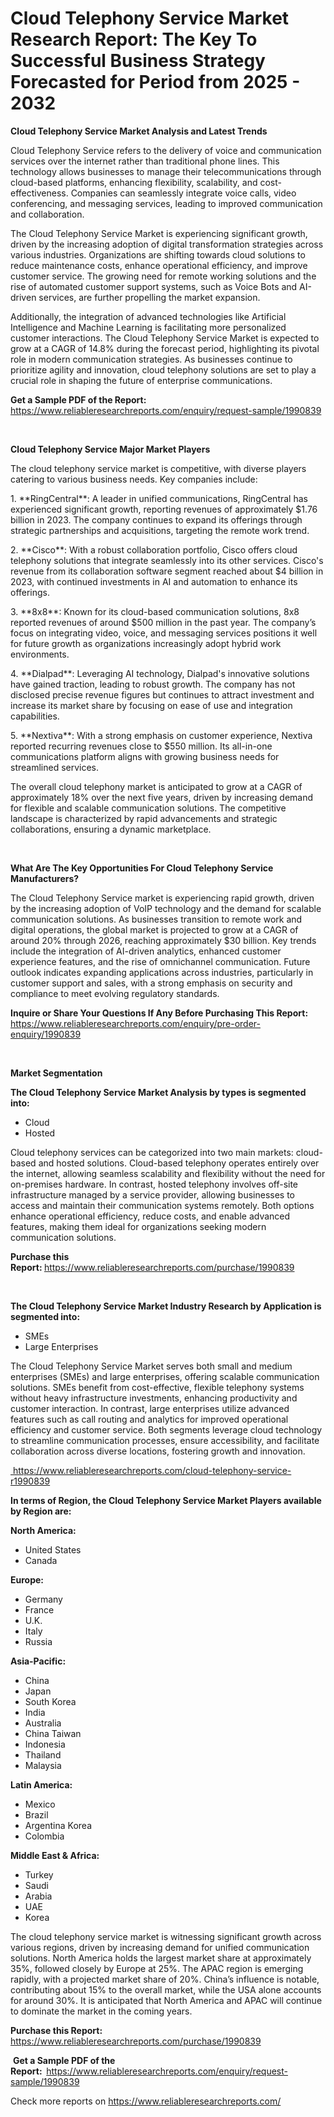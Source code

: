 <p><h1>Cloud Telephony Service Market Research Report: The Key To Successful Business Strategy Forecasted for Period from 2025 - 2032</h1></p><p><strong>Cloud Telephony Service Market Analysis and Latest Trends</strong></p>
<p><p>Cloud Telephony Service refers to the delivery of voice and communication services over the internet rather than traditional phone lines. This technology allows businesses to manage their telecommunications through cloud-based platforms, enhancing flexibility, scalability, and cost-effectiveness. Companies can seamlessly integrate voice calls, video conferencing, and messaging services, leading to improved communication and collaboration.</p><p>The Cloud Telephony Service Market is experiencing significant growth, driven by the increasing adoption of digital transformation strategies across various industries. Organizations are shifting towards cloud solutions to reduce maintenance costs, enhance operational efficiency, and improve customer service. The growing need for remote working solutions and the rise of automated customer support systems, such as Voice Bots and AI-driven services, are further propelling the market expansion.</p><p>Additionally, the integration of advanced technologies like Artificial Intelligence and Machine Learning is facilitating more personalized customer interactions. The Cloud Telephony Service Market is expected to grow at a CAGR of 14.8% during the forecast period, highlighting its pivotal role in modern communication strategies. As businesses continue to prioritize agility and innovation, cloud telephony solutions are set to play a crucial role in shaping the future of enterprise communications.</p></p>
<p><strong>Get a Sample PDF of the Report:&nbsp;</strong> <a href="https://www.reliableresearchreports.com/enquiry/request-sample/1990839?utm_campaign=2960&utm_medium=2&utm_source=Github&utm_content=ia&utm_term=09032025&utm_id=cloud-telephony-service">https://www.reliableresearchreports.com/enquiry/request-sample/1990839</a></p>
<p>&nbsp;</p>
<p><strong>Cloud Telephony Service Major Market Players</strong></p>
<p><p>The cloud telephony service market is competitive, with diverse players catering to various business needs. Key companies include:</p><p>1. **RingCentral**: A leader in unified communications, RingCentral has experienced significant growth, reporting revenues of approximately $1.76 billion in 2023. The company continues to expand its offerings through strategic partnerships and acquisitions, targeting the remote work trend.</p><p>2. **Cisco**: With a robust collaboration portfolio, Cisco offers cloud telephony solutions that integrate seamlessly into its other services. Cisco's revenue from its collaboration software segment reached about $4 billion in 2023, with continued investments in AI and automation to enhance its offerings.</p><p>3. **8x8**: Known for its cloud-based communication solutions, 8x8 reported revenues of around $500 million in the past year. The company’s focus on integrating video, voice, and messaging services positions it well for future growth as organizations increasingly adopt hybrid work environments.</p><p>4. **Dialpad**: Leveraging AI technology, Dialpad's innovative solutions have gained traction, leading to robust growth. The company has not disclosed precise revenue figures but continues to attract investment and increase its market share by focusing on ease of use and integration capabilities.</p><p>5. **Nextiva**: With a strong emphasis on customer experience, Nextiva reported recurring revenues close to $550 million. Its all-in-one communications platform aligns with growing business needs for streamlined services.</p><p>The overall cloud telephony market is anticipated to grow at a CAGR of approximately 18% over the next five years, driven by increasing demand for flexible and scalable communication solutions. The competitive landscape is characterized by rapid advancements and strategic collaborations, ensuring a dynamic marketplace.</p></p>
<p>&nbsp;</p>
<p><strong>What Are The Key Opportunities For Cloud Telephony Service Manufacturers?</strong></p>
<p><p>The Cloud Telephony Service market is experiencing rapid growth, driven by the increasing adoption of VoIP technology and the demand for scalable communication solutions. As businesses transition to remote work and digital operations, the global market is projected to grow at a CAGR of around 20% through 2026, reaching approximately $30 billion. Key trends include the integration of AI-driven analytics, enhanced customer experience features, and the rise of omnichannel communication. Future outlook indicates expanding applications across industries, particularly in customer support and sales, with a strong emphasis on security and compliance to meet evolving regulatory standards.</p></p>
<p><strong>Inquire or Share Your Questions If Any Before Purchasing This Report:</strong> <a href="https://www.reliableresearchreports.com/enquiry/pre-order-enquiry/1990839?utm_campaign=2960&utm_medium=2&utm_source=Github&utm_content=ia&utm_term=09032025&utm_id=cloud-telephony-service">https://www.reliableresearchreports.com/enquiry/pre-order-enquiry/1990839</a></p>
<p>&nbsp;</p>
<p><strong>Market Segmentation</strong></p>
<p><strong>The Cloud Telephony Service Market Analysis by types is segmented into:</strong></p>
<p><ul><li>Cloud</li><li>Hosted</li></ul></p>
<p><p>Cloud telephony services can be categorized into two main markets: cloud-based and hosted solutions. Cloud-based telephony operates entirely over the internet, allowing seamless scalability and flexibility without the need for on-premises hardware. In contrast, hosted telephony involves off-site infrastructure managed by a service provider, allowing businesses to access and maintain their communication systems remotely. Both options enhance operational efficiency, reduce costs, and enable advanced features, making them ideal for organizations seeking modern communication solutions.</p></p>
<p><strong>Purchase this Report:&nbsp;</strong><a href="https://www.reliableresearchreports.com/purchase/1990839?utm_campaign=2960&utm_medium=2&utm_source=Github&utm_content=ia&utm_term=09032025&utm_id=cloud-telephony-service">https://www.reliableresearchreports.com/purchase/1990839</a></p>
<p>&nbsp;</p>
<p><strong>The Cloud Telephony Service Market Industry Research by Application is segmented into:</strong></p>
<p><ul><li>SMEs</li><li>Large Enterprises</li></ul></p>
<p><p>The Cloud Telephony Service Market serves both small and medium enterprises (SMEs) and large enterprises, offering scalable communication solutions. SMEs benefit from cost-effective, flexible telephony systems without heavy infrastructure investments, enhancing productivity and customer interaction. In contrast, large enterprises utilize advanced features such as call routing and analytics for improved operational efficiency and customer service. Both segments leverage cloud technology to streamline communication processes, ensure accessibility, and facilitate collaboration across diverse locations, fostering growth and innovation.</p></p>
<p><a href="https://www.reliableresearchreports.com/cloud-telephony-service-r1990839?utm_campaign=2960&utm_medium=2&utm_source=Github&utm_content=ia&utm_term=09032025&utm_id=cloud-telephony-service">&nbsp;https://www.reliableresearchreports.com/cloud-telephony-service-r1990839</a></p>
<p><strong>In terms of Region, the Cloud Telephony Service Market Players available by Region are:</strong></p>
<p>
    <p> <strong> North America: </strong>
        <ul>
            <li>United States</li>
            <li>Canada</li>
        </ul>
        </p> 
    <p> <strong> Europe: </strong>
        <ul>
            <li>Germany</li>
            <li>France</li>
            <li>U.K.</li>
            <li>Italy</li>
            <li>Russia</li>
        </ul>
        </p> 
    <p> <strong> Asia-Pacific: </strong>
        <ul>
            <li>China</li>
            <li>Japan</li>
            <li>South Korea</li>
            <li>India</li>
            <li>Australia</li>
            <li>China Taiwan</li>
            <li>Indonesia</li>
            <li>Thailand</li>
            <li>Malaysia</li>
        </ul>
        </p> 
    <p> <strong> Latin America: </strong>
        <ul>
            <li>Mexico</li>
            <li>Brazil</li>
            <li>Argentina Korea</li>
            <li>Colombia</li>
        </ul>
        </p> 
    <p> <strong> Middle East & Africa: </strong>
        <ul>
            <li>Turkey</li>
            <li>Saudi</li>
            <li>Arabia</li>
            <li>UAE</li>
            <li>Korea</li>
        </ul>
    </p>
    </p>
<p><p>The cloud telephony service market is witnessing significant growth across various regions, driven by increasing demand for unified communication solutions. North America holds the largest market share at approximately 35%, followed closely by Europe at 25%. The APAC region is emerging rapidly, with a projected market share of 20%. China’s influence is notable, contributing about 15% to the overall market, while the USA alone accounts for around 30%. It is anticipated that North America and APAC will continue to dominate the market in the coming years.</p></p>
<p><strong>Purchase this Report: </strong><a href="https://www.reliableresearchreports.com/purchase/1990839?utm_campaign=2960&utm_medium=2&utm_source=Github&utm_content=ia&utm_term=09032025&utm_id=cloud-telephony-service">https://www.reliableresearchreports.com/purchase/1990839</a></p>
<p>&nbsp;<strong>Get a Sample PDF of the Report:&nbsp;&nbsp;</strong><a href="https://www.reliableresearchreports.com/enquiry/request-sample/1990839?utm_campaign=2960&utm_medium=2&utm_source=Github&utm_content=ia&utm_term=09032025&utm_id=cloud-telephony-service">https://www.reliableresearchreports.com/enquiry/request-sample/1990839</a></p>
<p><strong></strong></p>
<p>Check more reports on <a href="https://www.reliableresearchreports.com/?utm_campaign=2960&utm_medium=2&utm_source=Github&utm_content=ia&utm_term=09032025&utm_id=cloud-telephony-service">https://www.reliableresearchreports.com/</a></p>
